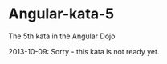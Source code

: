 Angular-kata-5
==============

The 5th kata in the Angular Dojo

2013-10-09: Sorry - this kata is not ready yet.